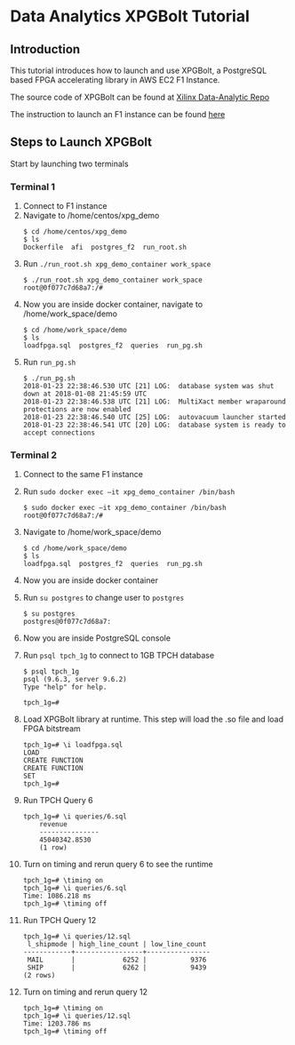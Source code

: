 # Data Analytics XPGBolt Tutorial

## Introduction
This tutorial introduces how to launch and use XPGBolt, a PostgreSQL based FPGA accelerating library in AWS EC2 F1 Instance. 

The source code of XPGBolt can be found at [Xilinx Data-Analytic Repo]

The instruction to launch an F1 instance can be found [here]

## Steps to Launch XPGBolt

Start by launching two terminals

### Terminal 1
1. Connect to F1 instance
2. Navigate to /home/centos/xpg_demo
    ```
    $ cd /home/centos/xpg_demo
    $ ls
    Dockerfile  afi  postgres_f2  run_root.sh
    ```
3. Run `./run_root.sh xpg_demo_container work_space`
    ```
    $ ./run_root.sh xpg_demo_container work_space
    root@0f077c7d68a7:/# 
    ```
4. Now you are inside docker container, navigate to /home/work_space/demo
    ```
    $ cd /home/work_space/demo
    $ ls
    loadfpga.sql  postgres_f2  queries  run_pg.sh
    ```
5. Run `run_pg.sh`
    ```
    $ ./run_pg.sh
    2018-01-23 22:38:46.530 UTC [21] LOG:  database system was shut down at 2018-01-08 21:45:59 UTC
    2018-01-23 22:38:46.538 UTC [21] LOG:  MultiXact member wraparound protections are now enabled
    2018-01-23 22:38:46.540 UTC [25] LOG:  autovacuum launcher started
    2018-01-23 22:38:46.541 UTC [20] LOG:  database system is ready to accept connections
    ```

### Terminal 2
1. Connect to the same F1 instance
2. Run `sudo docker exec –it xpg_demo_container /bin/bash`
    ```
    $ sudo docker exec –it xpg_demo_container /bin/bash
    root@0f077c7d68a7:/# 
    ```
3. Navigate to /home/work_space/demo
    ```
    $ cd /home/work_space/demo
    $ ls
    loadfpga.sql  postgres_f2  queries  run_pg.sh
    ```
4. Now you are inside docker container
5. Run `su postgres` to change user to `postgres`
    ```
    $ su postgres
    postgres@0f077c7d68a7:
    ```
6. Now you are inside PostgreSQL console 
7. Run `psql tpch_1g` to connect to 1GB TPCH database
    ```
    $ psql tpch_1g
    psql (9.6.3, server 9.6.2)
    Type "help" for help.

    tpch_1g=# 
    ``` 
8. Load XPGBolt library at runtime. This step will load the .so file and load FPGA bitstream
    ```
    tpch_1g=# \i loadfpga.sql
    LOAD
    CREATE FUNCTION
    CREATE FUNCTION
    SET
    tpch_1g=# 
    ```
9. Run TPCH Query 6
    ```
    tpch_1g=# \i queries/6.sql
        revenue    
        ---------------
        45040342.8530
        (1 row)
    ```
10. Turn on timing and rerun query 6 to see the runtime
    ```
    tpch_1g=# \timing on
    tpch_1g=# \i queries/6.sql
    Time: 1086.218 ms
    tpch_1g=# \timing off
    ```
11. Run TPCH Query 12
    ```
    tpch_1g=# \i queries/12.sql
     l_shipmode | high_line_count | low_line_count 
    ------------+-----------------+----------------
     MAIL       |            6252 |           9376
     SHIP       |            6262 |           9439
    (2 rows)
    ```

12. Turn on timing and rerun query 12
    ```
    tpch_1g=# \timing on
    tpch_1g=# \i queries/12.sql
    Time: 1203.786 ms
    tpch_1g=# \timing off
    ```
    
[here]: https://github.com/Xilinx/ML-Development-Stack-From-Xilinx/blob/master/launching_instance.md
[Xilinx Data-Analytic Repo]: https://github.com/Xilinx/data-analytics/tree/master/xpg/host



